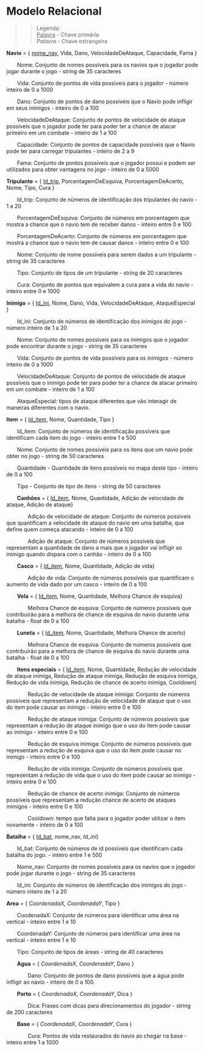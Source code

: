# Modelo Relacional

>> Legenda:  
>>        <ins>Palavra</ins> - Chave primária  
>>        *Palavra* - Chave estrangeira
    
    
**Navio** = { <ins>nome_nav</ins>, Vida, Dano, VelocidadeDeAtaque, Capacidade, Fama }

&emsp;&emsp;Nome: Conjunto de nomes possíveis para os navios que o jogador pode jogar durante o jogo - string de 35 caracteres

&emsp;&emsp;Vida: Conjunto de pontos de vida possíveis para o jogador - número inteiro de 0 a 1000

&emsp;&emsp;Dano: Conjunto de pontos de dano possíveis que o Navio pode infligir em seus inimigos - inteiro de 0 a 100

&emsp;&emsp;VelocidadeDeAtaque: Conjunto de pontos de velocidade de ataque possíveis que o jogador pode ter para poder ter a chance de atacar primeiro em um combate - inteiro de 1 a 100

&emsp;&emsp;Capacidade: Conjunto de pontos de capacidade possíveis que o Navio pode ter para carregar tripulantes - inteiro de 2 a 9

&emsp;&emsp;Fama: Conjunto de pontos possíveis que o jogador possui e podem ser utilizados para obter vantagens no jogo - inteiro de 0 a 5000

**Tripulante** = { <ins>Id_trip</ins>, PorcentagemDeEsquiva, PorcentagemDeAcerto, Nome, Tipo, Cura }

&emsp;&emsp;Id_trip: Conjunto de números de identificação dos tripulantes do navio - 1 a 20

&emsp;&emsp;PorcentagemDeEsquiva: Conjunto de números em porcentagem que mostra a chance que o navio tem de receber danos - inteiro entre 0 e 100

&emsp;&emsp;PorcentagemDeAcerto: Conjunto de números em porcentagem que mostra a chance que o navio tem de causar danos - inteiro entre 0 e 100

&emsp;&emsp;Nome: Conjunto de nome possíveis para serem dados a um tripulante - string de 35 caracteres

&emsp;&emsp;Tipo: Conjunto de tipos de um tripulante - string de 20 caracteres

&emsp;&emsp;Cura: Conjunto de pontos que equivalem a cura para a vida do navio - inteiro entre 0 e 1000

**Inimigo** = { <ins>Id_ini</ins>, Nome, Dano, Vida, VelocidadeDeAtaque, AtaqueEspecial }

&emsp;&emsp;Id_ini: Conjunto de números de identificação dos inimigos do jogo - número inteiro de 1 a 20

&emsp;&emsp;Nome: Conjunto de nomes possíveis para os inimigos que o jogador pode encontrar durante o jogo - string de 35 caracteres

&emsp;&emsp;Vida: Conjunto de pontos de vida possíveis para os inimigos - número inteiro de 0 a 1000

&emsp;&emsp;VelocidadeDeAtaque: Conjunto de pontos de velocidade de ataque possíveis que o inimigo pode ter para poder ter a chance de atacar primeiro em um combate - inteiro de 1 a 100

&emsp;&emsp;AtaqueEspecial: tipos de ataque diferentes que vão interagir de maneiras diferentes com o navio.

**Item** = { <ins>Id_item</ins>, Nome, Quantidade, Tipo }

&emsp;&emsp;Id_item: Conjunto de números de identificação possíveis que identificam cada item do jogo - inteiro entre 1 e 500

&emsp;&emsp;Nome: Conjunto de nomes possíveis para os itens que um navio pode obter no jogo - string de 50 caracteres

&emsp;&emsp;Quantidade - Quantidade de itens possíveis no mapa deste tipo - inteiro de 0 a 100

&emsp;&emsp;Tipo - Conjunto de tipo de itens - string de 50 caracteres

&emsp;&emsp;**Canhões** = { <ins>Id_item</ins>, Nome, Quantidade, Adição de velocidade de ataque, Adição de ataque}

&emsp;&emsp;&emsp;&emsp;Adição de velocidade de ataque: Conjunto de números possíveis que quantificam a velocidade de ataque do navio em uma batalha, que define quem começa atacando - inteiro de 0 a 100

&emsp;&emsp;&emsp;&emsp;Adição de ataque: Conjunto de números possíveis que representam a quantidade de dano a mais que o jogador vai infligir ao inimigo quando dispara com o canhão - inteiro de 0 a 100

&emsp;&emsp;**Casco** = { <ins>Id_item</ins>, Nome, Quantidade, Adição de vida}

&emsp;&emsp;&emsp;&emsp;Adição de vida: Conjunto de números possíveis que quantificam o aumento de vida dado por um casco - inteiro de 0 a 100


&emsp;&emsp;**Vela** = { <ins>Id_item</ins>, Nome, Quantidade, Melhora Chance de esquiva}

&emsp;&emsp;&emsp;&emsp;Melhora Chance de esquiva: Conjunto de números possíveis que contribuirão para a melhora de chance de esquiva do navio durante uma batalha - float de 0 a 100

&emsp;&emsp;**Luneta** = { <ins>Id_item</ins>, Nome, Quantidade, Melhora Chance de acerto}

&emsp;&emsp;&emsp;&emsp;Melhora Chance de esquiva: Conjunto de números possíveis que contribuirão para a melhora de chance de esquiva do navio durante uma batalha - float de 0 a 100

&emsp;&emsp;**Itens especiais** = { <ins>Id_item</ins>, Nome, Quantidade, Redução de velocidade de ataque inimiga, Redução de ataque inimiga, Redução de esquiva inimiga, Redução de vida inimiga, Redução de chance de acerto inimiga, Cooldown}

&emsp;&emsp;&emsp;&emsp;Redução de velocidade de ataque inimiga: Conjunto de números possíveis que representam a redução de velocidade de ataque que o uso do item pode causar ao inimigo - inteiro entre 0 e 100

&emsp;&emsp;&emsp;&emsp;Redução de ataque inimiga: Conjunto de números possíveis que representam a redução de ataque inimigo que o uso do item pode causar ao inimigo - inteiro entre 0 e 100

&emsp;&emsp;&emsp;&emsp;Redução de esquiva inimiga: Conjunto de números possíveis que representam a redução de esquiva que o uso do item pode causar no inimigo - inteiro entre 0 e 100

&emsp;&emsp;&emsp;&emsp;Redução de vida inimiga: Conjunto de números possíveis que representam a redução de vida que o uso do item pode causar ao inimigo - inteiro entre 0 e 100

&emsp;&emsp;&emsp;&emsp;Redução de chance de acerto inimiga: Conjunto de números possíveis que representam a redução chance de acerto de ataques inimigos - inteiro entre 0 e 100

&emsp;&emsp;&emsp;&emsp;Cooldown: tempo que falta para o jogador poder utilizar o item novamente -  inteiro de 0 a 100

**Batalha** = { <ins>Id_bat</ins>, nome_nav, *Id_ini*}

&emsp;&emsp;Id_bat: Conjunto de números de id possíveis que identificam cada batalha do jogo. - inteiro entre 1 e 500

&emsp;&emsp;Nome_nav: Conjunto de nomes possíveis para os navios que o jogador pode jogar durante o jogo - string de 35 caracteres

&emsp;&emsp;Id_ini: Conjunto de números de identificação dos inimigos do jogo - número inteiro de 1 a 20

**Area** = { *CoordenadaX, CoordenadaY*, Tipo }

&emsp;&emsp;CoodenadaX: Conjunto de números para identificar uma área na vertical - inteiro entre 1 e 10

&emsp;&emsp;CoordenadaY: Conjunto de números para identificar uma área na vertical - inteiro entre 1 e 10

&emsp;&emsp;Tipo: Conjunto de tipos de áreas - string de 40 caracteres

&emsp;&emsp;**Agua** = { *CoordenadaX, CoordenadaY*, Dano }

&emsp;&emsp;&emsp;&emsp;Dano: Conjunto de pontos de dano possíveis que a água pode infligir ao navio - inteiro de 0 a 100.

&emsp;&emsp;**Porto** = { *CoordenadaX, CoordenadaY*, Dica }

&emsp;&emsp;&emsp;&emsp;Dica: Frases com dicas para direcionamentos do jogador - string de 200 caracteres

&emsp;&emsp;**Base** = { *CoordenadaX, CoordenadaY*, Cura }

&emsp;&emsp;&emsp;&emsp;Cura: Pontos de vida restaurados do navio ao chegar na base - inteiro entre 1 a 1000
